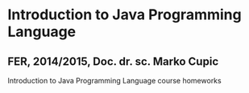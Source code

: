# Introduction to Java Programming Language
## FER, 2014/2015, Doc. dr. sc. Marko Cupic
Introduction to Java Programming Language course homeworks

